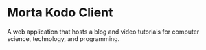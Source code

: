 # Morta Kodo Client

A web application that hosts a blog and video tutorials for computer science, technology, and programming.